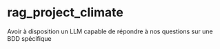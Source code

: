 # rag_project_climate
Avoir à disposition un LLM capable de répondre à nos questions sur une BDD spécifique
